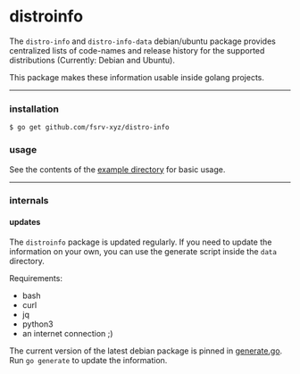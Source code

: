 # distroinfo

The `distro-info` and `distro-info-data` debian/ubuntu package provides centralized lists of code-names and release
history for the supported distributions (Currently: Debian and Ubuntu).

This package makes these information usable inside golang projects.

---

### installation
```shell
$ go get github.com/fsrv-xyz/distro-info
```

### usage
See the contents of the [example directory](https://github.com/fsrv-xyz/distroinfo/tree/master/example) for basic usage.

---

### internals
#### updates
The `distroinfo` package is updated regularly. If you need to update the information on your own, you can use the generate script inside the `data` directory.

Requirements:
* bash
* curl
* jq
* python3
* an internet connection ;)

The current version of the latest debian package is pinned in [generate.go](https://github.com/fsrv-xyz/distroinfo/blob/master/generate.go).
Run `go generate` to update the information.